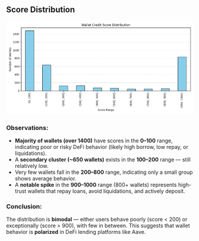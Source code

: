 ## Score Distribution

![Wallet Credit Score Distribution](score_distribution.png)

### Observations:

- **Majority of wallets (over 1400)** have scores in the **0–100** range, indicating poor or risky DeFi behavior (likely high borrow, low repay, or liquidations).
- A **secondary cluster (~650 wallets)** exists in the **100–200** range — still relatively low.
- Very few wallets fall in the **200–800** range, indicating only a small group shows average behavior.
- A **notable spike** in the **900–1000** range (800+ wallets) represents high-trust wallets that repay loans, avoid liquidations, and actively deposit.

### Conclusion:

The distribution is **bimodal** — either users behave poorly (score < 200) or exceptionally (score > 900), with few in between. This suggests that wallet behavior is **polarized** in DeFi lending platforms like Aave.
